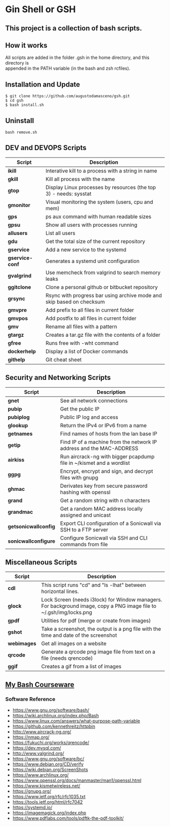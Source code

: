 # Gin Shell or GSH   

## This project is a collection of bash scripts.   

## How it works  
All scripts are added in the folder .gsh in the home directory, and this directory is  
appended in the PATH variable (in the bash and zsh rcfiles).

## Installation and Update  
```
$ git clone https://github.com/augustodamasceno/gsh.git
$ cd gsh
$ bash install.sh    
```

## Uninstall
```
bash remove.sh
```

## DEV and DEVOPS Scripts  
| Script | Description |  
| -- | -- |  
| **ikill** | Interative kill to a process with a string in name |  
| **gkill** | Kill all process with the name |  
| **gtop** | Display Linux processes by resources (the top 3) - needs: sysstat |  
| **gmonitor** | Visual monitoring the system (users, cpu and mem) |   
| **gps** | ps aux command with human readable sizes |  
| **gpsu** | Show all users with processes running |  
| **allusers** | List all users |  
| **gdu** | Get the total size of the current repository |  
| **gservice** | Add a new service to the systemd |  
| **gservice-conf** | Generates a systemd unit configuration |  
| **gvalgrind** | Use memcheck from valgrind to search memory leaks |  
| **ggitclone** | Clone a personal github or bitbucket repository |  
| **grsync** | Rsync with progress bar using archive mode and skip based on checksum |   
| **gmvpre** | Add prefix to all files in current folder |  
| **gmvpos** | Add postfix to all files in current folder |  
| **gmv** | Rename all files with a pattern |    
| **gtargz** | Creates a tar.gz file with the contents of a folder |    
| **gfree** | Runs free with -wht command |   
| **dockerhelp** | Display a list of Docker commands |   
| **githelp** | Git cheat sheet  |  

## Security and Networking Scripts  
| Script | Description |  
| -- | -- |  
| **gnet** | See all network connections |    
| **pubip** | Get the public IP |    
| **pubiplog** | Public IP log and access |   
| **glookup** | Return the IPv4 or IPv6 from a name |
| **getnames** | Find names of hosts from the lan base IP |  
| **getip** | Find IP of a machine from the network IP address and the MAC-ADDRESS |  
| **airkiss** | Run aircrack-ng with bigger pcapdump file in ~/kismet and a wordlist  |   
| **ggpg** | Encrypt, encrypt and sign, and decrypt files with gnupg |  
| **ghmac** | Derivates key from secure password hashing with openssl |  
| **grand** | Get a random string with n characters |  
| **grandmac** | Get a random MAC address locally assigned and unicast |
| **getsonicwallconfig** | Export CLI configuration of a Sonicwall via SSH to a FTP server |  
| **sonicwallconfigure** | Configure Sonicwall via SSH and CLI commands from file  |

## Miscellaneous Scripts  
| Script | Description |  
| -- | -- |  
| **cdl** | This script runs "cd" and "ls -lhat" between horizontal lines. |  
| **glock** | Lock Screen (needs i3lock) for Window managers. For background image, copy a PNG image file to ~/.gsh/img/locks.png |  
| **gpdf** | Utilities for pdf (merge or create from images) |  
| **gshot** | Take a screenshot, the output is a png file with the time and date of the screenshot |  
| **webimages** | Get all images on a website |  
| **qrcode** | Generate a qrcode png image file from text on a file (needs qrencode) |  
| **ggif** | Creates a gif from a list of images |    

## [My Bash Courseware](https://github.com/augustodamasceno/adlabs/blob/main/nix/nix001.md)

### Software Reference  

* https://www.gnu.org/software/bash/  
* https://wiki.archlinux.org/index.php/Bash  
* https://www.linux.com/answers/what-purpose-path-variable  
* https://github.com/kennethreitz/httpbin  
* http://www.aircrack-ng.org/  
* https://nmap.org/  
* https://fukuchi.org/works/qrencode/  
* https://dev.mysql.com/  
* http://www.valgrind.org/  
* https://www.gnu.org/software/bc/  
* https://www.debian.org/CD/verify  
* https://wiki.debian.org/ScreenShots  
* https://www.archlinux.org/  
* https://www.openssl.org/docs/manmaster/man1/openssl.html  
* https://www.kismetwireless.net/  
* https://gnupg.org/  
* https://www.ietf.org/rfc/rfc1035.txt 
* https://tools.ietf.org/html/rfc7042
* https://systemd.io/
* https://imagemagick.org/index.php
* https://www.pdflabs.com/tools/pdftk-the-pdf-toolkit/

